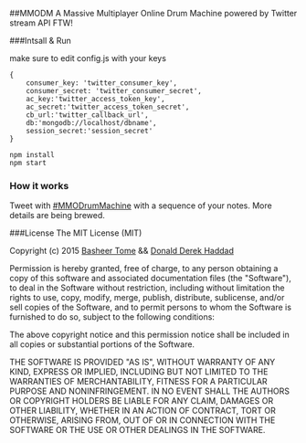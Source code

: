 ##MMODM
A Massive Multiplayer Online Drum Machine powered by Twitter stream API FTW!

###Intsall & Run

make sure to edit config.js with your keys

```
{
    consumer_key: 'twitter_consumer_key',
    consumer_secret: 'twitter_consumer_secret',
    ac_key:'twitter_access_token_key',
    ac_secret:'twitter_access_token_secret',
    cb_url:'twitter_callback_url',
    db:'mongodb://localhost/dbname',
    session_secret:'session_secret'
}
```

```
npm install
npm start
```

### How it works

Tweet with [#MMODrumMachine](https://twitter.com/search?q=%23MMODrumMachine&src=typd) with a sequence of your notes. More details are being brewed.

###License
The MIT License (MIT)

Copyright (c) 2015 [Basheer Tome](http://basheertome.com/) && [Donald Derek Haddad](http://donaldderek.com/)

Permission is hereby granted, free of charge, to any person obtaining a copy of this software and associated documentation files (the "Software"), to deal in the Software without restriction, including without limitation the rights to use, copy, modify, merge, publish, distribute, sublicense, and/or sell copies of the Software, and to permit persons to whom the Software is furnished to do so, subject to the following conditions:

The above copyright notice and this permission notice shall be included in all copies or substantial portions of the Software.

THE SOFTWARE IS PROVIDED "AS IS", WITHOUT WARRANTY OF ANY KIND, EXPRESS OR IMPLIED, INCLUDING BUT NOT LIMITED TO THE WARRANTIES OF MERCHANTABILITY, FITNESS FOR A PARTICULAR PURPOSE AND NONINFRINGEMENT. IN NO EVENT SHALL THE AUTHORS OR COPYRIGHT HOLDERS BE LIABLE FOR ANY CLAIM, DAMAGES OR OTHER LIABILITY, WHETHER IN AN ACTION OF CONTRACT, TORT OR OTHERWISE, ARISING FROM, OUT OF OR IN CONNECTION WITH THE SOFTWARE OR THE USE OR OTHER DEALINGS IN THE SOFTWARE.

